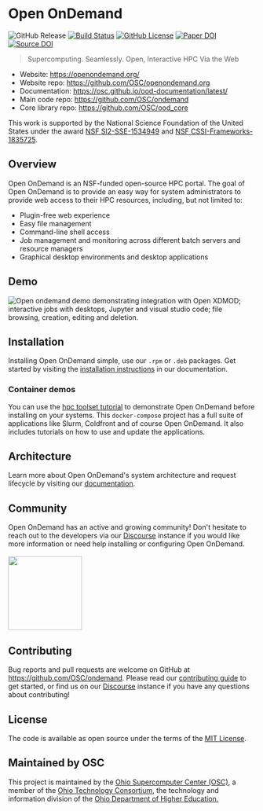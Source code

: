 # Open OnDemand
![GitHub Release](https://img.shields.io/github/release/osc/ondemand.svg?color=informational)
[![Build Status](https://github.com/osc/ondemand/workflows/Tests/badge.svg)](https://github.com/OSC/ondemand/actions?query=workflow%3ATests)
[![GitHub License](https://img.shields.io/badge/license-MIT-green.svg?color=success)](https://opensource.org/licenses/MIT)
[![Paper DOI](http://joss.theoj.org/papers/10.21105/joss.00622/status.svg)](https://doi.org/10.21105/joss.00622)
[![Source DOI](https://zenodo.org/badge/DOI/10.5281/zenodo.6323791.svg)](https://doi.org/10.5281/zenodo.6323791)
> Supercomputing. Seamlessly. Open, Interactive HPC Via the Web

- Website: https://openondemand.org/
- Website repo: https://github.com/OSC/openondemand.org
- Documentation: https://osc.github.io/ood-documentation/latest/
- Main code repo: https://github.com/OSC/ondemand
- Core library repo: https://github.com/OSC/ood_core

This work is supported by the National Science Foundation of the United States under the award [NSF SI2-SSE-1534949](https://www.nsf.gov/awardsearch/showAward?AWD_ID=1534949) and [NSF CSSI-Frameworks-1835725](https://www.nsf.gov/awardsearch/showAward?AWD_ID=1835725).

## Overview
Open OnDemand is an NSF-funded open-source HPC portal. The goal of Open OnDemand is to provide an easy way for system administrators to provide web access to their HPC resources, including, but not limited to:

* Plugin-free web experience
* Easy file management
* Command-line shell access
* Job management and monitoring across different batch servers and resource managers
* Graphical desktop environments and desktop applications

## Demo

![Open ondemand demo demonstrating integration with Open XDMOD; interactive jobs with desktops, Jupyter and visual studio code; file browsing, creation, editing and deletion.](docs/imgs/open_ondemand_demo.gif)

## Installation
Installing Open OnDemand simple, use our `.rpm` or `.deb` packages. Get started by visiting the [installation instructions] in our documentation.

### Container demos

You can use the [hpc toolset tutorial] to demonstrate Open OnDemand before installing on your systems. This `docker-compose` project
has a full suite of applications like Slurm, Coldfront and of course Open OnDemand.  It also includes tutorials on how to use
and update the applications.

## Architecture
Learn more about Open OnDemand's system architecture and request lifecycle by visiting our <a href="https://osc.github.io/ood-documentation/latest/architecture.html">documentation</a>.

## Community
Open OnDemand has an active and growing community! Don't hesitate to reach out to the developers via our [Discourse] instance if you would like more information or need help installing or configuring Open OnDemand.
<br/>
<br/>
<a href="https://discourse.osc.edu"><img src="https://upload.wikimedia.org/wikipedia/commons/1/17/Discourse_icon.svg" width=150></a>

## Contributing

Bug reports and pull requests are welcome on GitHub at
https://github.com/OSC/ondemand. Please read our [contributing guide] to get started, or find us on our [Discourse] instance if you have any questions about contributing!

## License

The code is available as open source under the terms of the [MIT License].

## Maintained by OSC
This project is maintained by the <a href="https://www.osc.edu">Ohio Supercomputer Center (OSC)</a>, a member of the <a href="https://www.oh-tech.org/">Ohio Technology Consortium</a>, the technology and information division of the <a href="https://education.ohio.gov/">Ohio Department of Higher Education.</a>

[MIT License]: http://opensource.org/licenses/MIT
[Open OnDemand Documentation]: https://osc.github.io/ood-documentation/latest/
[installation instructions]: https://osc.github.io/ood-documentation/latest/requirements.html
[contributing guide]: CONTRIBUTING.md
[Discourse]: https://discourse.osc.edu
[hpc toolset tutorial]: https://github.com/ubccr/hpc-toolset-tutorial/
